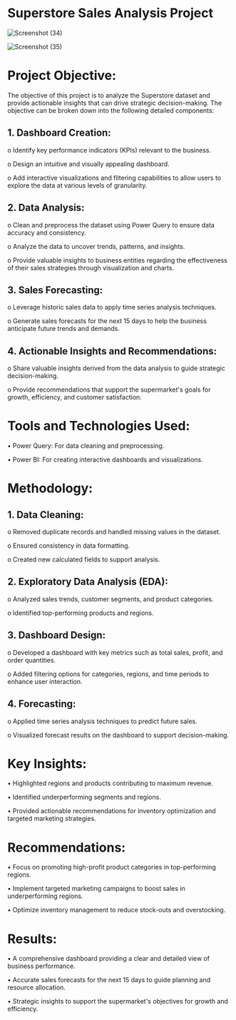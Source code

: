 # Superstore Sales Analysis Project
![Screenshot (34)](https://github.com/user-attachments/assets/1593b904-c271-408a-9556-5a9fe5146312)

![Screenshot (35)](https://github.com/user-attachments/assets/9434f19e-180c-4584-bf59-7e18d88adf15)

# Project Objective:

The objective of this project is to analyze the Superstore dataset and provide actionable insights that can drive strategic decision-making. The objective can be broken down into the following detailed components:

## 1.	Dashboard Creation:
  o	Identify key performance indicators (KPIs) relevant to the business.
  
  o	Design an intuitive and visually appealing dashboard.
  
  o	Add interactive visualizations and filtering capabilities to allow users to explore the data at various levels of granularity.

## 2.	Data Analysis:
  o	Clean and preprocess the dataset using Power Query to ensure data accuracy and consistency.
  
  o	Analyze the data to uncover trends, patterns, and insights.
  
  o	Provide valuable insights to business entities regarding the effectiveness of their sales strategies through visualization and charts.

## 3.	Sales Forecasting:
  o	Leverage historic sales data to apply time series analysis techniques.
  
  o	Generate sales forecasts for the next 15 days to help the business anticipate future trends and demands.

## 4.	Actionable Insights and Recommendations:
  o	Share valuable insights derived from the data analysis to guide strategic decision-making.
  
  o	Provide recommendations that support the supermarket's goals for growth, efficiency, and customer satisfaction.

# Tools and Technologies Used:
  •	Power Query: For data cleaning and preprocessing.
  
  •	Power BI: For creating interactive dashboards and visualizations.

# Methodology:

## 1.	Data Cleaning:
  o	Removed duplicate records and handled missing values in the dataset.
  
  o	Ensured consistency in data formatting.
  
  o	Created new calculated fields to support analysis.
  
## 2.	Exploratory Data Analysis (EDA):
  o	Analyzed sales trends, customer segments, and product categories.
  
  o	Identified top-performing products and regions.

## 3.	Dashboard Design:
  o	Developed a dashboard with key metrics such as total sales, profit, and order quantities.
  
  o	Added filtering options for categories, regions, and time periods to enhance user interaction.

## 4.	Forecasting:
  o	Applied time series analysis techniques to predict future sales.
  
  o	Visualized forecast results on the dashboard to support decision-making.

# Key Insights:
  •	Highlighted regions and products contributing to maximum revenue.
  
  •	Identified underperforming segments and regions.
  
  •	Provided actionable recommendations for inventory optimization and targeted marketing strategies.

# Recommendations:
  •	Focus on promoting high-profit product categories in top-performing regions.
  
  •	Implement targeted marketing campaigns to boost sales in underperforming regions.
  
  •	Optimize inventory management to reduce stock-outs and overstocking.

# Results:
  •	A comprehensive dashboard providing a clear and detailed view of business performance.
  
  •	Accurate sales forecasts for the next 15 days to guide planning and resource allocation.
  
  •	Strategic insights to support the supermarket's objectives for growth and efficiency.


